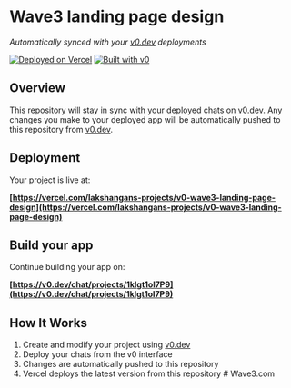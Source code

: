 # Wave3 landing page design

*Automatically synced with your [v0.dev](https://v0.dev) deployments*

[![Deployed on Vercel](https://img.shields.io/badge/Deployed%20on-Vercel-black?style=for-the-badge&logo=vercel)](https://vercel.com/lakshangans-projects/v0-wave3-landing-page-design)
[![Built with v0](https://img.shields.io/badge/Built%20with-v0.dev-black?style=for-the-badge)](https://v0.dev/chat/projects/1kIgt1ol7P9)

## Overview

This repository will stay in sync with your deployed chats on [v0.dev](https://v0.dev).
Any changes you make to your deployed app will be automatically pushed to this repository from [v0.dev](https://v0.dev).

## Deployment

Your project is live at:

**[https://vercel.com/lakshangans-projects/v0-wave3-landing-page-design](https://vercel.com/lakshangans-projects/v0-wave3-landing-page-design)**

## Build your app

Continue building your app on:

**[https://v0.dev/chat/projects/1kIgt1ol7P9](https://v0.dev/chat/projects/1kIgt1ol7P9)**

## How It Works

1. Create and modify your project using [v0.dev](https://v0.dev)
2. Deploy your chats from the v0 interface
3. Changes are automatically pushed to this repository
4. Vercel deploys the latest version from this repository
#   W a v e 3 . c o m  
 